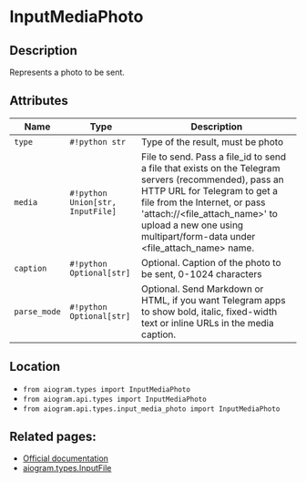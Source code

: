 # InputMediaPhoto

## Description

Represents a photo to be sent.


## Attributes

| Name | Type | Description |
| - | - | - |
| `type` | `#!python str` | Type of the result, must be photo |
| `media` | `#!python Union[str, InputFile]` | File to send. Pass a file_id to send a file that exists on the Telegram servers (recommended), pass an HTTP URL for Telegram to get a file from the Internet, or pass 'attach://<file_attach_name>' to upload a new one using multipart/form-data under <file_attach_name> name. |
| `caption` | `#!python Optional[str]` | Optional. Caption of the photo to be sent, 0-1024 characters |
| `parse_mode` | `#!python Optional[str]` | Optional. Send Markdown or HTML, if you want Telegram apps to show bold, italic, fixed-width text or inline URLs in the media caption. |



## Location

- `from aiogram.types import InputMediaPhoto`
- `from aiogram.api.types import InputMediaPhoto`
- `from aiogram.api.types.input_media_photo import InputMediaPhoto`

## Related pages:

- [Official documentation](https://core.telegram.org/bots/api#inputmediaphoto)
- [aiogram.types.InputFile](../types/input_file.md)
